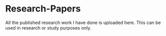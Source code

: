 # Research-Papers
All the published research work I have done is uploaded here. This can be used in research or study purposes only. 

